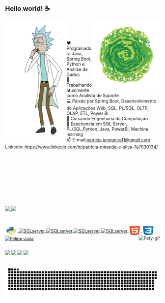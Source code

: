    <div>
 
   
## Hello world! ☕

<div>
  
<img width="200px" align="left"  src="https://raw.githubusercontent.com/Elyabe/Elyabe/master/images/rick-dancing.gif">
<img width="220px" align="right" src="https://raw.githubusercontent.com/Elyabe/elyabe/master/images/portal-3.gif"> 

<br/>
<br/>
<br/>
   
  ❤ Programadora Java, Spring Boot, Python e Análise de Dados <br/>
  🔭 Trabalhando atualmente como Analista de Suporte <br/>
  💻 Paixão por Spring Boot, Desenvolvimento de Aplicações Web, SQL, PL/SQL, OLTP, OLAP, ETL, Power BI <br/>
  🌱 Cursando Engenharia da Computação <br/>
  👯 Experiencia em SQL Server, PL/SQL,Python, Java, PowerBI, Machine learning  <br/>
  📫 E-mail:patricia.junqueira11@gmail.com <br/> 
     Linkedin: https://www.linkedin.com/in/patricia-miranda-e-silva-7a7030134/ <br/>
   
<br/>
<br/>
<br/>
<br/>
<br/>
<br/>
<br/>
<br/>
<br/>
<br/>
  <a href="https://beacons.ai/patriciajunqueira">
  <img height="180em" src="https://github-readme-stats.vercel.app/api?username=patriciajunqueira&show_icons=true&theme=dark&include_all_commits=true&count_private=true"/>
  <img height="180em" src="https://github-readme-stats.vercel.app/api/top-langs/?username=patriciajunqueira&layout=compact&langs_count=16&theme=dark"/>
</div>
 

##   
   
<div style="display: inline_block"><br>
  
  
  <img align="center" alt="Paty-Python" height="30" width="40"  src="https://raw.githubusercontent.com/devicons/devicon/master/icons/python/python-original.svg">
  <img align="center" alt="SQLserver" height="30" width="40"    src="https://img.icons8.com/color/48/000000/microsoft-sql-server.png"/>
  <img align="center" alt="SQLserver" height="40" width="50"    src="https://cdn.jsdelivr.net/gh/devicons/devicon/icons/mysql/mysql-original-wordmark.svg"/>
  <img align="center" alt="SQLserver" height="30" width="40"    src="https://img.icons8.com/color/48/000000/postgreesql.png"/>
  <img align="center" alt="SQLserver" height="30" width="40"    src="https://img.icons8.com/color/48/000000/mongodb.png"/>
   <img align="center" alt="Patricia-HTML" height="30" width="40" src="https://raw.githubusercontent.com/devicons/devicon/master/icons/html5/html5-original.svg">
  <img align="center" alt="Patricia-CSS" height="30" width="40" src="https://raw.githubusercontent.com/devicons/devicon/master/icons/css3/css3-original.svg">
<img align="center" alt="Felipe-Java" height="30" width="40" src="https://cdn.jsdelivr.net/gh/devicons/devicon/icons/java/java-original.svg">
  
  
   
   
  <img align="right" alt="Paty-gif" src="https://cdn.discordapp.com/attachments/795358919417397249/825430589581688872/hi.gif">
  
</div>  
   
##
   
<div>
  <a href="https://instagram.com/pat.junqueira" target="_blank"><img src="https://img.shields.io/badge/-Instagram-%23E4405F?style=for-the-badge&logo=instagram&logoColor=white" target="_blank"></a>
 	<a href="https://www.twitch.tv/patrici71127596" target="_blank"><img src="https://img.shields.io/badge/Twitch-9146FF?style=for-the-badge&logo=twitch&logoColor=white" target="_blank"></a>
  <a href = "mailto:patricia.junqueira11@gmail.com"><img src="https://img.shields.io/badge/Gmail-D14836?style=for-the-badge&logo=gmail&logoColor=white" target="_blank"></a>
  <a href="https://www.linkedin.com/in/patricia-miranda-e-silva-7a7030134/" target="_blank"><img src="https://img.shields.io/badge/-LinkedIn-%230077B5?style=for-the-badge&logo=linkedin&logoColor=white" target="_blank"></a>   
</div>
   
##
  
  
  
  
  
  ![Snake animation](https://github.com/PATRICIAJUNQUEIRA/PATRICIAJUNQUEIRA/blob/output/github-contribution-grid-snake.svg)
  
